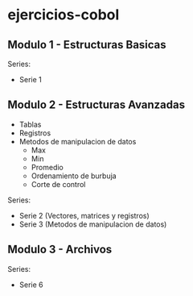 # ejercicios-cobol

## Modulo 1 - Estructuras Basicas

Series:
* Serie 1

## Modulo 2 - Estructuras Avanzadas

* Tablas
* Registros
* Metodos de manipulacion de datos 
    - Max
    - Min 
    - Promedio
    - Ordenamiento de burbuja
    - Corte de control

Series:
 * Serie 2 (Vectores, matrices y registros)
 * Serie 3 (Metodos de manipulacion de datos)

## Modulo 3 - Archivos

Series:
* Serie 6 
